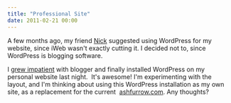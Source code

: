 ```yaml
---
title: "Professional Site"
date: 2011-02-21 00:00
---
```


A few months ago, my friend [Nick](http://blog.nickhoward.ca/) suggested using WordPress for my website, since iWeb wasn't exactly cutting it. I decided not to, since WordPress is blogging software.

I [grew impatient](http://ashfurrow.com/blog/index.php/2011/02/transitioning-from-attero-ingorantiam/) with blogger and finally installed WordPress on my personal website last night.&nbsp;&nbsp;It's awesome! I'm experimenting with the layout, and I'm thinking about using this WordPress installation as my own site, as a replacement for the current&nbsp; [ashfurrow.com](http://ashfurrow.com/CoffeeTimer/Ash_Furrow.html). Any thoughts?

<!-- more -->
